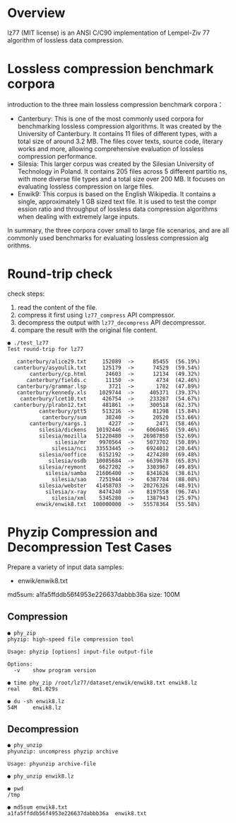 # Overview

lz77 (MIT license) is an ANSI C/C90 implementation of Lempel-Ziv 77 algorithm of lossless data compression.

# Lossless compression benchmark corpora

introduction to the three main lossless compression benchmark corpora：
- Canterbury: This is one of the most commonly used corpora for benchmarking lossless compression algorithms. It was created by the University
of Canterbury. It contains 11 files of different types, with a total size of around 3.2 MB. The files cover texts, source code, literary works
and more, allowing comprehensive evaluation of lossless compression performance.
- Silesia: This larger corpus was created by the Silesian University of Technology in Poland. It contains 205 files across 5 different partitio
ns, with more diverse file types and a total size over 200 MB. It focuses on evaluating lossless compression on large files.
- Enwik9: This corpus is based on the English Wikipedia. It contains a single, approximately 1 GB sized text file. It is used to test the compr
ession ratio and throughput of lossless data compression algorithms when dealing with extremely large inputs.

In summary, the three corpora cover small to large file scenarios, and are all commonly used benchmarks for evaluating lossless compression alg
orithms.

# Round-trip check

check steps:
1. read the content of the file.
2. compress it first using `lz77_compress` API compressor.
3. decompress the output with `lz77_decompress` API decompressor.
4. compare the result with the original file content.

```
● ./test_lz77
Test round-trip for lz77

   canterbury/alice29.txt     152089  ->      85455  (56.19%)
  canterbury/asyoulik.txt     125179  ->      74529  (59.54%)
       canterbury/cp.html      24603  ->      12134  (49.32%)
      canterbury/fields.c      11150  ->       4734  (42.46%)
   canterbury/grammar.lsp       3721  ->       1782  (47.89%)
   canterbury/kennedy.xls    1029744  ->     405371  (39.37%)
    canterbury/lcet10.txt     426754  ->     233287  (54.67%)
  canterbury/plrabn12.txt     481861  ->     300518  (62.37%)
          canterbury/ptt5     513216  ->      81298  (15.84%)
           canterbury/sum      38240  ->      20520  (53.66%)
       canterbury/xargs.1       4227  ->       2471  (58.46%)
          silesia/dickens   10192446  ->    6060465  (59.46%)
          silesia/mozilla   51220480  ->   26987850  (52.69%)
               silesia/mr    9970564  ->    5073702  (50.89%)
              silesia/nci   33553445  ->    6924012  (20.64%)
          silesia/ooffice    6152192  ->    4274280  (69.48%)
             silesia/osdb   10085684  ->    6639678  (65.83%)
          silesia/reymont    6627202  ->    3303967  (49.85%)
            silesia/samba   21606400  ->    8341626  (38.61%)
              silesia/sao    7251944  ->    6387784  (88.08%)
          silesia/webster   41458703  ->   20276326  (48.91%)
            silesia/x-ray    8474240  ->    8197558  (96.74%)
              silesia/xml    5345280  ->    1387943  (25.97%)
         enwik/enwik8.txt  100000000  ->   55578364  (55.58%)
```

# Phyzip Compression and Decompression Test Cases

Prepare a variety of input data samples:
- enwik/enwik8.txt

md5sum: a1fa5ffddb56f4953e226637dabbb36a
size: 100M

## Compression
```
● phy_zip
phyzip: high-speed file compression tool

Usage: phyzip [options] input-file output-file

Options:
  -v    show program version

● time phy_zip /root/lz77/dataset/enwik/enwik8.txt enwik8.lz
real    0m1.029s

● du -sh enwik8.lz
54M     enwik8.lz
```

## Decompression
```
● phy_unzip
phyunzip: uncompress phyzip archive

Usage: phyunzip archive-file

● phy_unzip enwik8.lz

● pwd
/tmp

● md5sum enwik8.txt
a1fa5ffddb56f4953e226637dabbb36a  enwik8.txt
```
